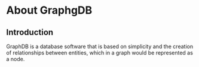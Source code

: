 # About GraphgDB

## Introduction

GraphDB is a database software that is based on simplicity and the creation of relationships between entities, which in a graph would be represented as a node. 